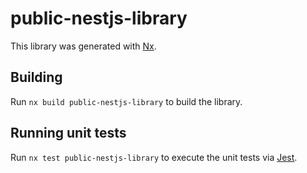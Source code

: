 # public-nestjs-library

This library was generated with [Nx](https://nx.dev).

## Building

Run `nx build public-nestjs-library` to build the library.

## Running unit tests

Run `nx test public-nestjs-library` to execute the unit tests via [Jest](https://jestjs.io).
